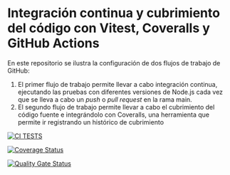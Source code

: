 # Integración continua y cubrimiento del código con Vitest, Coveralls y GitHub Actions

En este repositorio se ilustra la configuración de dos flujos de trabajo de GitHub:

1. El primer flujo de trabajo permite llevar a cabo integración continua, ejecutando las pruebas con diferentes
versiones de Node.js cada vez que se lleva a cabo un *push* o *pull request* en la rama main.
2. El segundo flujo de trabajo permite llevar a cabo el cubrimiento del código fuente e integrándolo con
Coveralls, una herramienta que permite ir registrando un histórico de cubrimiento

[![CI TESTS](https://github.com/ULL-ESIT-INF-DSI-2425/prct11-witcher-api-groupn/actions/workflows/ci.yml/badge.svg)](https://github.com/ULL-ESIT-INF-DSI-2425/prct11-witcher-api-groupn/actions/workflows/ci.yml)

[![Coverage Status](https://coveralls.io/repos/github/ULL-ESIT-INF-DSI-2425/prct10-express-funko-app-IsmaelAF/badge.svg?branch=main)](https://coveralls.io/github/ULL-ESIT-INF-DSI-2425/prct10-express-funko-app-IsmaelAF?branch=main)

[![Quality Gate Status](https://sonarcloud.io/api/project_badges/measure?project=ULL-ESIT-INF-DSI-2425_prct11-witcher-api-groupn&metric=alert_status)](https://sonarcloud.io/summary/new_code?id=ULL-ESIT-INF-DSI-2425_prct11-witcher-api-groupn)
